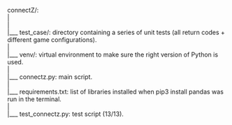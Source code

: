 connectZ/:<br/>
    |<br/>
    |<br/>
    |___ test_case/: directory containing a series of unit tests (all return codes + different game configurations).<br/>
    |<br/>
    |___ venv/: virtual environment to make sure the right version of Python is used.<br/>
    |<br/>
    |___ connectz.py: main script.<br/>
    |<br/>
    |___ requirements.txt: list of libraries installed when pip3 install pandas was run in the terminal.<br/>
    |<br/>
    |___ test_connectz.py: test script (13/13).
